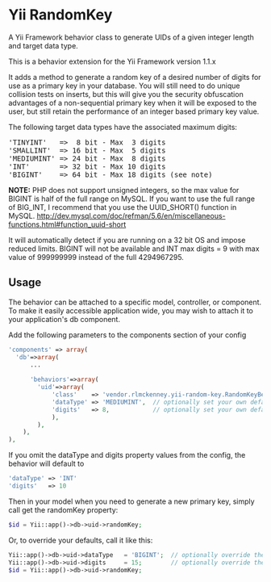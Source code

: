 Yii RandomKey
==============

A Yii Framework behavior class to generate UIDs of a given integer length and target data type.

This is a behavior extension for the Yii Framework version 1.1.x

It adds a method to generate a random key of a desired number of digits for use as a primary key in your database.
You will still need to do unique collision tests on inserts, but this will give you the security obfuscation
advantages of a non-sequential primary key when it will be exposed to the user, but still retain the performance
of an integer based primary key value.

The following target data types have the associated maximum digits:
<pre>
'TINYINT'   =>  8 bit - Max  3 digits
'SMALLINT'  => 16 bit - Max  5 digits
'MEDIUMINT' => 24 bit - Max  8 digits
'INT'       => 32 bit - Max 10 digits
'BIGINT'    => 64 bit - Max 18 digits (see note)
</pre>


**NOTE:**
PHP does not support unsigned integers, so the max value for BIGINT is half of the full range on MySQL.
If you want to use the full range of BIG_INT, I recommend that you use the UUID_SHORT() function in MySQL.
http://dev.mysql.com/doc/refman/5.6/en/miscellaneous-functions.html#function_uuid-short

It will automatically detect if you are running on a 32 bit OS and impose reduced limits. 
BIGINT will not be available and INT max digits = 9 with max value of 999999999 instead of the full 4294967295.


Usage
------

The behavior can be attached to a specific model, controller, or component. To make it easily accessible
application wide, you may wish to attach it to your application's db component.

Add the following parameters to the components section of your config
```php
'components' => array(
  'db'=>array(
      ...
  
      'behaviors'=>array(
        'uid'=>array(
            'class'    => 'vendor.rlmckenney.yii-random-key.RandomKeyBehavior',
            'dataType' => 'MEDIUMINT',  // optionally set your own default property values
            'digits'   => 8,            // optionally set your own default property values
            ),
        ),
    ),
),
```
If you omit the dataType and digits property values from the config, the behavior will default to
```php
'dataType' => 'INT'
'digits'   => 10
```
Then in your model when you need to generate a new primary key, simply call get the randomKey property:
```php
$id = Yii::app()->db->uid->randomKey;
```
Or, to override your defaults, call it like this:
```php
Yii::app()->db->uid->dataType   = 'BIGINT';  // optionally override the default property values
Yii::app()->db->uid->digits     = 15;        // optionally override the default property values
$id = Yii::app()->db->uid->randomKey;
```
